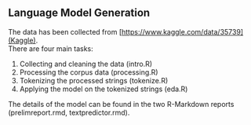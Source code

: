 ## Language Model Generation
The data has been collected from [https://www.kaggle.com/data/35739](Kaggle).  
There are four main tasks:
1. Collecting and cleaning the data (intro.R)
2. Processing the corpus data (processing.R)
3. Tokenizing the processed strings (tokenize.R)
4. Applying the model on the tokenized strings (eda.R)

The details of the model can be found in the two R-Markdown reports (prelimreport.rmd, textpredictor.rmd).

